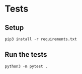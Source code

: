 # Tests

## Setup

```shell
pip3 install -r requirements.txt
```

## Run the tests

```shell
python3 -m pytest .
```